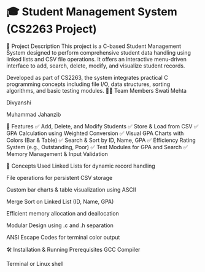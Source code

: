 # 🎓 Student Management System (CS2263 Project)
📌 Project Description
This project is a C-based Student Management System designed to perform comprehensive student data handling using linked lists and CSV file operations. It offers an interactive menu-driven interface to add, search, delete, modify, and visualize student records.

Developed as part of CS2263, the system integrates practical C programming concepts including file I/O, data structures, sorting algorithms, and basic testing modules.
👩‍💻 Team Members
Swati Mehta

Divyanshi

Muhammad Jahanzib

🚀 Features
✅ Add, Delete, and Modify Students
✅ Store & Load from CSV
✅ GPA Calculation using Weighted Conversion
✅ Visual GPA Charts with Colors (Bar & Table)
✅ Search & Sort by ID, Name, GPA
✅ Efficiency Rating System (e.g., Outstanding, Poor)
✅ Test Modules for GPA and Search
✅ Memory Management & Input Validation

🧠 Concepts Used
Linked Lists for dynamic record handling

File operations for persistent CSV storage

Custom bar charts & table visualization using ASCII

Merge Sort on Linked List (ID, Name, GPA)

Efficient memory allocation and deallocation

Modular Design using .c and .h separation

ANSI Escape Codes for terminal color output

🛠️ Installation & Running
Prerequisites
GCC Compiler

Terminal or Linux shell
